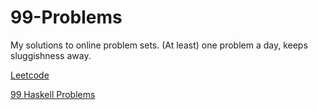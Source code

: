 # 99-Problems

My solutions to online problem sets.
(At least) one problem a day, keeps sluggishness away.

[Leetcode](http://leetcode.com)

[99 Haskell Problems](https://wiki.haskell.org/H-99:_Ninety-Nine_Haskell_Problems)